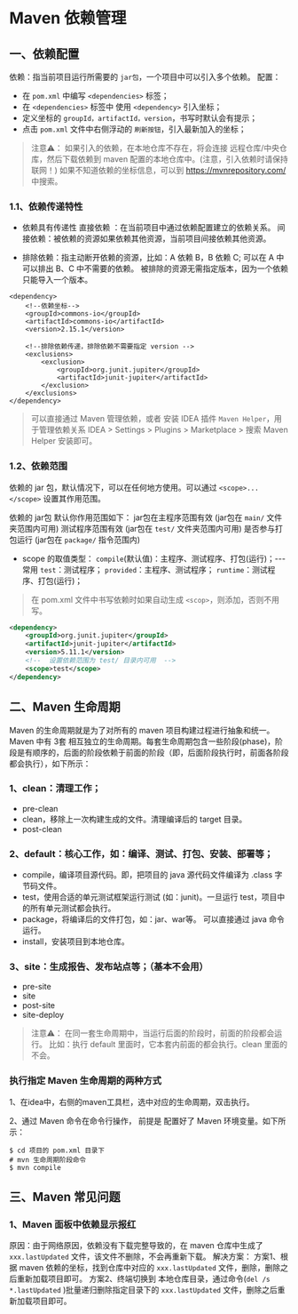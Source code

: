 # Maven 依赖管理

## 一、依赖配置
依赖：指当前项目运行所需要的 `jar包`，一个项目中可以引入多个依赖。
配置：
  * 在 `pom.xml` 中编写 `<dependencies>` 标签；
  * 在 `<dependencies>` 标签中 使用 `<dependency>` 引入坐标；
  * 定义坐标的 `groupId，artifactId，version`，书写时默认会有提示；
  * 点击 `pom.xml` 文件中右侧浮动的 `刷新按钮`，引入最新加入的坐标；

> 注意⚠️：
> 如果引入的依赖，在本地仓库不存在，将会连接 远程仓库/中央仓库，然后下载依赖到 maven 配置的本地仓库中。(注意，引入依赖时请保持联网！)
> 如果不知道依赖的坐标信息，可以到 https://mvnrepository.com/ 中搜索。

### 1.1、依赖传递特性
* 依赖具有传递性
  直接依赖 ：在当前项目中通过依赖配置建立的依赖关系。
  间接依赖：被依赖的资源如果依赖其他资源，当前项目间接依赖其他资源。

* 排除依赖：指主动断开依赖的资源，比如：A 依赖 B，B 依赖 C; 可以在 A 中可以排出 B、C 中不需要的依赖。
  被排除的资源无需指定版本，因为一个依赖只能导入一个版本。

```shell
<dependency>
	<!--依赖坐标-->
    <groupId>commons-io</groupId>
    <artifactId>commons-io</artifactId>
    <version>2.15.1</version>
    
    <!--排除依赖传递，排除依赖不需要指定 version -->
    <exclusions>
        <exclusion>
            <groupId>org.junit.jupiter</groupId>
            <artifactId>junit-jupiter</artifactId>
        </exclusion>
    </exclusions>
</dependency>
```

> 可以直接通过 Maven 管理依赖，或者 安装 IDEA 插件 `Maven Helper`，用于管理依赖关系
> IDEA > Settings > Plugins > Marketplace > 搜索 Maven Helper 安装即可。

### 1.2、依赖范围
依赖的 jar 包，默认情况下，可以在任何地方使用。可以通过 `<scope>...</scope>` 设置其作用范围。

依赖的 jar包 默认你作用范围如下：
  jar包在主程序范围有效 (jar包在 `main/` 文件夹范围内可用)
  测试程序范围有效 (jar包在 `test/` 文件夹范围内可用)
  是否参与打包运行 (jar包在 `package/` 指令范围内)

* scope 的取值类型：
  `compile`(默认值)：主程序、测试程序、打包(运行)；--- 常用
  `test`：测试程序；
  `provided`：主程序、测试程序；
  `runtime`：测试程序、打包(运行)；

> 在 pom.xml 文件中书写依赖时如果自动生成 `<scop>`，则添加，否则不用写。

```xml
<dependency>
    <groupId>org.junit.jupiter</groupId>
    <artifactId>junit-jupiter</artifactId>
    <version>5.11.1</version>
    <!--  设置依赖范围为 test/ 目录内可用  -->
    <scope>test</scope>
</dependency>
```

## 二、Maven 生命周期

Maven 的生命周期就是为了对所有的 maven 项目构建过程进行抽象和统一。
Maven 中有 3套 相互独立的生命周期。每套生命周期包含一些阶段(phase)，阶段是有顺序的，后面的阶段依赖于前面的阶段（即，后面阶段执行时，前面各阶段都会执行），如下所示：

### 1、clean：清理工作；
* pre-clean
* clean，移除上一次构建生成的文件。清理编译后的 target 目录。
* post-clean

### 2、default：核心工作，如：编译、测试、打包、安装、部署等；

* compile，编译项目源代码。即，把项目的 java 源代码文件编译为 .class 字节码文件。
* test，使用合适的单元测试框架运行测试 (如：junit)。一旦运行 test，项目中的所有单元测试都会执行。
* package，将编译后的文件打包，如：jar、war等。 可以直接通过 java 命令运行。
* install，安装项目到本地仓库。

### 3、site：生成报告、发布站点等；（基本不会用）
* pre-site
* site
* post-site
* site-deploy

> 注意⚠️：
> 在同一套生命周期中，当运行后面的阶段时，前面的阶段都会运行。
> 比如：执行 default 里面时，它本套内前面的都会执行。clean 里面的不会。


### 执行指定 Maven 生命周期的两种方式
1、在idea中，右侧的maven工具栏，选中对应的生命周期，双击执行。

2、通过 Maven 命令在命令行操作， 前提是 配置好了 Maven 环境变量。如下所示：
```
$ cd 项目的 pom.xml 目录下
# mvn 生命周期阶段命令
$ mvn compile
```

## 三、Maven 常见问题

### 1、Maven 面板中依赖显示报红
原因：由于网络原因，依赖没有下载完整导致的，在 maven 仓库中生成了 `xxx.lastUpdated` 文件，该文件不删除，不会再重新下载。
解决方案：
  方案1、根据 maven 依赖的坐标，找到仓库中对应的 `xxx.lastUpdated` 文件，删除，删除之后重新加载项目即可。
  方案2、终端切换到 本地仓库目录，通过命令(`del /s *.lastUpdated` )批量递归删除指定目录下的 `xxx.lastUpdated` 文件，删除之后重新加载项目即可。

